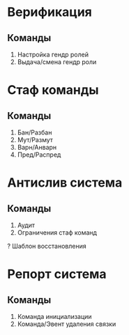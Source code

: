 # Верификация

## Команды

1. Настройка гендр ролей
2. Выдача/смена гендр роли

# Стаф команды

## Команды

1. Бан/Разбан
2. Мут/Размут
3. Варн/Анварн
4. Пред/Распред

# Антислив система

## Команды

1. Аудит
2. Ограничения стаф команд

? Шаблон восстановления

# Репорт система

## Команды

1. Команда инициализации
2. Команда/Эвент удаления связки